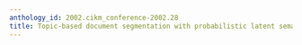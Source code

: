 ```yaml
---
anthology_id: 2002.cikm_conference-2002.28
title: Topic-based document segmentation with probabilistic latent semantic analysis
---
```

